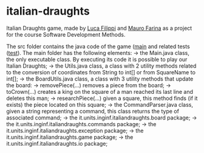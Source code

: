 # italian-draughts

Italian Draughts game, made by [Luca Filippi](https://github.com/Luca-Filippi) and [Mauro Farina](https://github.com/mauro-farina) as a project for the course Software Development Methods.

The src folder contains the java code of the game ([main](https://github.com/mauro-farina/italian-draughts/tree/main/src/main/java/it/units/inginf/italiandraughts) and related tests ([test](https://github.com/mauro-farina/italian-draughts/tree/main/src/test/java/it/units/inginf/italiandraughts)).
The main folder has the following elements:
-> the Main.java class, the only executable class. By executing its code it is possible to play our Italian Draughts;
-> the Utils.java class, a class with 2 utility methods related to the conversion of coordinates from String to int[] or from SquareName to int[];
-> the BoardUtils.java class, a class with 3 utility methods that update the board:
      -> removePiece(...) removes a piece from the board;
      -> toCrown(...) creates a king on the square of a man reached its last line and deletes this man;
      -> researchPiece(...) given a square, this method finds (if it exists) the piece located on this square;
-> the CommandParser.java class, given a string representing a command, this class returns the type of associated command;
-> the it.units.inginf.italiandraughts.board package;
-> the it.units.inginf.italiandraughts.commands package;
-> the it.units.inginf.italiandraughts.exception package;
-> the it.units.inginf.italiandraughts.game package;
-> the it.units.inginf.italiandraughts.io package;
